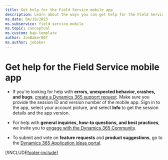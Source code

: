 ```yaml
---
title: Get help for the Field Service mobile app
description: Learn about the ways you can get help for the Field Service mobile app.
ms.date: 04/19/2023
ms.subservice: field-service-mobile
ms.topic: conceptual
ms.custom: bap-template
author: JonBaker007
ms.author: jobaker
---
```


# Get help for the Field Service mobile app

- If you're looking for help with **errors, unexpected behavior, crashes, and bugs**, [create a Dynamics 365 support request](field-service-get-help.md). Make sure you provide the session ID and version number of the mobile app. Sign in to the app, select your account picture, and select **Info** to get the session details and the app version.

- For help with **general inquiries, how-to questions, and best practices**, we invite you to [engage with the Dynamics 365 Community](https://community.dynamics.com/forums/thread/?partialUrl=fieldservice).

- To submit and vote on **feature requests** and **product suggestions**, go to the [Dynamics 365 Application Ideas portal](https://experience.dynamics.com/ideas/categories/list/?category=b3d26f32-91b0-e811-a967-000d3a1bef07&forum=bee3d862-df65-e811-a95d-000d3a1be7ad).

[!INCLUDE[footer-include](../includes/footer-banner.md)]
